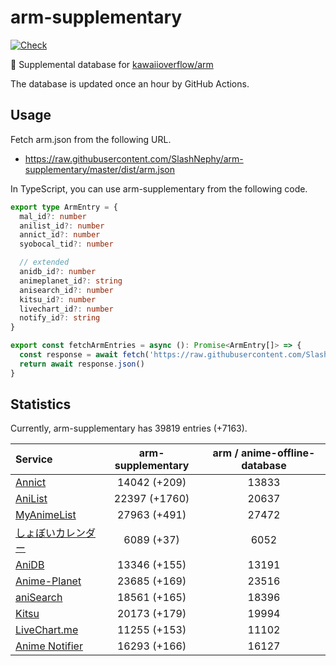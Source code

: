 # arm-supplementary

[![Check](https://github.com/SlashNephy/arm-supplementary/actions/workflows/check-node.yml/badge.svg)](https://github.com/SlashNephy/arm-supplementary/actions/workflows/check-node.yml)

💊 Supplemental database for [kawaiioverflow/arm](https://github.com/kawaiioverflow/arm)

The database is updated once an hour by GitHub Actions.

## Usage

Fetch arm.json from the following URL.

- https://raw.githubusercontent.com/SlashNephy/arm-supplementary/master/dist/arm.json

In TypeScript, you can use arm-supplementary from the following code.

```TypeScript
export type ArmEntry = {
  mal_id?: number
  anilist_id?: number
  annict_id?: number
  syobocal_tid?: number

  // extended
  anidb_id?: number
  animeplanet_id?: string
  anisearch_id?: number
  kitsu_id?: number
  livechart_id?: number
  notify_id?: string
}

export const fetchArmEntries = async (): Promise<ArmEntry[]> => {
  const response = await fetch('https://raw.githubusercontent.com/SlashNephy/arm-supplementary/master/dist/arm.json')
  return await response.json()
}
```

## Statistics

Currently, arm-supplementary has 39819 entries (+7163).

| Service                                     | arm-supplementary | arm / anime-offline-database |
| :------------------------------------------ | :---------------: | :--------------------------: |
| [Annict](https://annict.com)                |   14042 (+209)    |            13833             |
| [AniList](https://anilist.co)               |   22397 (+1760)   |            20637             |
| [MyAnimeList](https://myanimelist.net)      |   27963 (+491)    |            27472             |
| [しょぼいカレンダー](https://cal.syoboi.jp) |    6089 (+37)     |             6052             |
| [AniDB](https://anidb.net)                  |   13346 (+155)    |            13191             |
| [Anime-Planet](https://anime-planet.com)    |   23685 (+169)    |            23516             |
| [aniSearch](https://anisearch.com)          |   18561 (+165)    |            18396             |
| [Kitsu](https://kitsu.io)                   |   20173 (+179)    |            19994             |
| [LiveChart.me](https://livechart.me)        |   11255 (+153)    |            11102             |
| [Anime Notifier](https://notify.moe)        |   16293 (+166)    |            16127             |
